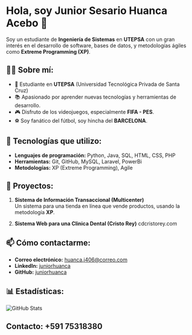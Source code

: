 # Hola, soy Junior Sesario Huanca Acebo 👋

Soy un estudiante de **Ingeniería de Sistemas** en **UTEPSA** con un gran interés en el desarrollo de software, bases de datos, y metodologías ágiles como **Extreme Programming (XP)**.

## 🧑‍💻 Sobre mí:
- 🏫 Estudiante en **UTEPSA** (Universidad Tecnológica Privada de Santa Cruz)
- 📚 Apasionado por aprender nuevas tecnologías y herramientas de desarrollo.
- 🎮 Disfruto de los videojuegos, especialmente  **FIFA - PES**.
- ⚽ Soy fanático del fútbol, soy hincha del **BARCELONA**.

## 🔧 Tecnologías que utilizo:
- **Lenguajes de programación:** Python, Java, SQL, HTML, CSS, PHP
- **Herramientas:** Git, GitHub, MySQL, Laravel, PowerBi
- **Metodologías:** XP (Extreme Programming), Agile

## 🚀 Proyectos:
1. **Sistema de Información Transaccional (Multicenter)**  
   Un sistema para una tienda en línea que vende productos, usando la metodología **XP**.
   
2. **Sistema Web para una Clinica Dental (Cristo Rey)**
   cdcristorey.com  


## 📫 Cómo contactarme:
- **Correo electrónico:** [huanca.j406@correo.com](mailto:huanca.j406@correo.com)
- **LinkedIn:** [juniorhuanca](https://www.linkedin.com/in/juniorhuanca)
- **GitHub:** [juniorhuanca](https://github.com/juniorhuanca)

## 📊 Estadísticas:
![GitHub Stats](https://github-readme-stats.vercel.app/api?username=juniorhuanca&show_icons=true&theme=radical)

## Contacto: +591 75318380
